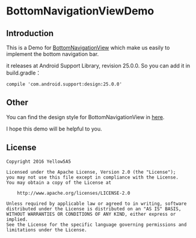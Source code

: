 # BottomNavigationViewDemo



## Introduction

This is a Demo for [BottomNavigationView](https://developer.android.com/reference/android/support/design/widget/BottomNavigationView.html) which make us easily to implement the bottom navigation bar.

it releases at Android Support Library, revision 25.0.0. So you can add it in build.gradle：

```
compile 'com.android.support:design:25.0.0'
```

## Other

You can find the design style for BottomNavigationView in [here](herehttps://material.google.com/components/bottom-navigation.html#bottom-navigation-specs).

I hope this demo will be helpful to you.

## License

    Copyright 2016 Yellow5A5
    
    Licensed under the Apache License, Version 2.0 (the "License");
    you may not use this file except in compliance with the License.
    You may obtain a copy of the License at
    
        http://www.apache.org/licenses/LICENSE-2.0
    
    Unless required by applicable law or agreed to in writing, software
    distributed under the License is distributed on an "AS IS" BASIS,
    WITHOUT WARRANTIES OR CONDITIONS OF ANY KIND, either express or implied.
    See the License for the specific language governing permissions and
    limitations under the License.
 